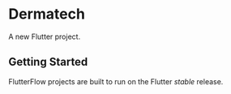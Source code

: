 # Dermatech

A new Flutter project.

## Getting Started

FlutterFlow projects are built to run on the Flutter _stable_ release.
